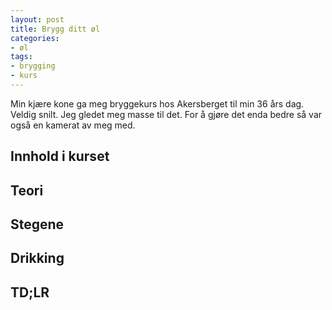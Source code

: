 ```yaml
---
layout: post
title: Brygg ditt øl
categories:
- øl
tags:
- brygging
- kurs
---
```


Min kjære kone ga meg bryggekurs hos Akersberget til min 36 års dag. 
Veldig snilt. 
Jeg gledet meg masse til det.
For å gjøre det enda bedre så var også en kamerat av meg med.


Innhold i kurset
----------------

Teori
-----

Stegene
-------

Drikking
--------

TD;LR
-----
